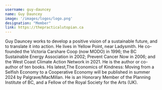 ```yaml
---
username: guy-dauncey
name: Guy Dauncey
image: '/images/logos/logo.png'
designation: "Member"
link: https://thepracticalutopian.ca 
---
```


Guy Dauncey works to develop a positive vision of a sustainable future, and to translate it into action. He lives in Yellow Point, near Ladysmith. He co-founded the Victoria Carshare Coop (now MODO) in 1996; the BC Sustainable Energy Association in 2002; Prevent Cancer Now in 2006; and the West Coast Climate Action Network in 2021. He is the author or co-author of ten books. His latest,The Economics of Kindness: Moving from a Selfish Economy to a Cooperative Economy will be published in summer 2024 by Palgrave/MacMillan. He is an Honorary Member of the Planning Institute of BC, and a Fellow of the Royal Society for the Arts (UK). 
